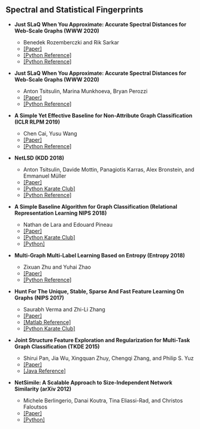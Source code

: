 ## Spectral and Statistical Fingerprints

- **Just SLaQ When You Approximate: Accurate Spectral Distances for Web-Scale Graphs (WWW 2020)**
  - Benedek Rozemberczki and Rik Sarkar
  - [[Paper]](https://arxiv.org/abs/2005.07959)
  - [[Python Reference]](https://github.com/google-research/google-research/tree/master/graph_embedding/slaq)
  - [[Python Reference]](https://github.com/google-research/google-research/tree/master/graph_embedding/slaq)

- **Just SLaQ When You Approximate: Accurate Spectral Distances for Web-Scale Graphs (WWW 2020)**
  - Anton Tsitsulin, Marina Munkhoeva, Bryan Perozzi
  - [[Paper]](https://arxiv.org/abs/2003.01282)
  - [[Python Reference]](https://github.com/google-research/google-research/tree/master/graph_embedding/slaq)

- **A Simple Yet Effective Baseline for Non-Attribute Graph Classification (ICLR RLPM 2019)**
  - Chen Cai, Yusu Wang
  - [[Paper]](https://arxiv.org/abs/1811.03508)
  - [[Python Reference]](https://github.com/Chen-Cai-OSU/LDP)

- **NetLSD (KDD 2018)**
  - Anton Tsitsulin, Davide Mottin, Panagiotis Karras, Alex Bronstein, and Emmanuel Müller
  - [[Paper]](https://arxiv.org/abs/1805.10712)
  - [[Python Karate Club]](https://github.com/benedekrozemberczki/karateclub/)
  - [[Python Reference]](https://github.com/xgfs/NetLSD)

- **A Simple Baseline Algorithm for Graph Classification (Relational Representation Learning NIPS 2018)**
  - Nathan de Lara and Edouard Pineau
  - [[Paper]](https://arxiv.org/pdf/1810.09155.pdf)
  - [[Python Karate Club]](https://github.com/benedekrozemberczki/karateclub)
  - [[Python]](https://github.com/edouardpineau/A-simple-baseline-algorithm-for-graph-classification)

- **Multi-Graph Multi-Label Learning Based on Entropy (Entropy 2018)**
  - Zixuan Zhu and Yuhai Zhao
  - [[Paper]](https://github.com/TonyZZX/MultiGraph_MultiLabel_Learning/blob/master/entropy-20-00245.pdf)
  - [[Python Reference]](https://github.com/TonyZZX/MultiGraph_MultiLabel_Learning)

- **Hunt For The Unique, Stable, Sparse And Fast Feature Learning On Graphs (NIPS 2017)**
  - Saurabh Verma and Zhi-Li Zhang
  - [[Paper]](https://papers.nips.cc/paper/6614-hunt-for-the-unique-stable-sparse-and-fast-feature-learning-on-graphs.pdf)
  - [[Matlab Reference]](https://github.com/vermaMachineLearning/FGSD)
  - [[Python Karate Club]](https://github.com/benedekrozemberczki/karateclub/)

- **Joint Structure Feature Exploration and Regularization for Multi-Task Graph Classification (TKDE 2015)**
  - Shirui Pan, Jia Wu, Xingquan Zhuy, Chengqi Zhang, and Philip S. Yuz
  - [[Paper]](https://ieeexplore.ieee.org/document/7302040)
  - [[Java Reference]](https://github.com/shiruipan/MTG)

- **NetSimile: A Scalable Approach to Size-Independent Network Similarity (arXiv 2012)**
  - Michele Berlingerio, Danai Koutra, Tina Eliassi-Rad, and Christos Faloutsos
  - [[Paper]](https://arxiv.org/abs/1209.2684)
  - [[Python]](https://github.com/kristyspatel/Netsimile)
